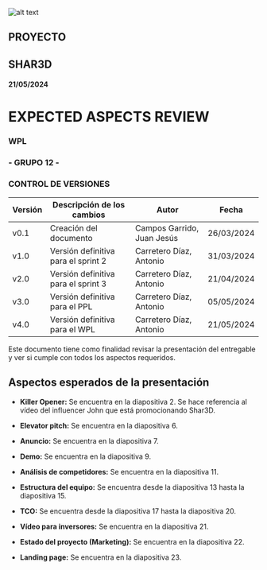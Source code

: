 ![alt text](/img/logo.png)

## **PROYECTO**

## **SHAR3D**

#### 21/05/2024

# **EXPECTED ASPECTS REVIEW**

### **WPL**

### **- GRUPO 12 -**

### **CONTROL DE VERSIONES**

| **Versión** | **Descripción de los cambios** | **Autor** | **Fecha** |
| --- | --- | --- | --- |
| v0.1 | Creación del documento | Campos Garrido, Juan Jesús| 26/03/2024 |
| v1.0 | Versión definitiva para el sprint 2 | Carretero Díaz, Antonio| 31/03/2024 |
| v2.0 | Versión definitiva para el sprint 3 | Carretero Díaz, Antonio| 21/04/2024 |
| v3.0 | Versión definitiva para el PPL | Carretero Díaz, Antonio| 05/05/2024 |
| v4.0 | Versión definitiva para el WPL | Carretero Díaz, Antonio| 21/05/2024 |

Este documento tiene como finalidad revisar la presentación del entregable y ver si cumple con todos los aspectos requeridos.

## **Aspectos esperados de la presentación**

- **Killer Opener:** Se encuentra en la diapositiva 2. Se hace referencia al vídeo del influencer John que está promocionando Shar3D.

- **Elevator pitch:** Se encuentra en la diapositiva 6.

- **Anuncio:** Se encuentra en la diapositiva 7.

- **Demo:** Se encuentra en la diapositiva 9.

- **Análisis de competidores:** Se encuentra en la diapositiva 11.

- **Estructura del equipo:** Se encuentra desde la diapositiva 13 hasta la diapositiva 15.

- **TCO:** Se encuentra desde la diapositiva 17 hasta la diapositiva 20.

- **Vídeo para inversores:** Se encuentra en la diapositiva 21.

- **Estado del proyecto (Marketing):** Se encuentra en la diapositiva 22.

- **Landing page:** Se encuentra en la diapositiva 23.
